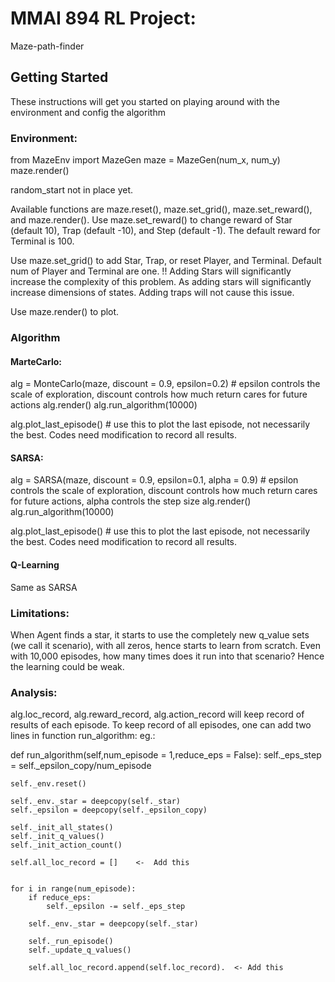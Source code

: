 # MMAI 894 RL Project:
Maze-path-finder

## Getting Started
These instructions will get you started on playing around with the environment and config the algorithm

### Environment:
from MazeEnv import MazeGen maze = MazeGen(num_x, num_y) maze.render()

random_start not in place yet.

Available functions are maze.reset(), maze.set_grid(), maze.set_reward(), and maze.render(). Use maze.set_reward() to change reward of Star (default 10), Trap (default -10), and Step (default -1). The default reward for Terminal is 100.

Use maze.set_grid() to add Star, Trap, or reset Player, and Terminal. Default num of Player and Terminal are one. !! Adding Stars will significantly increase the complexity of this problem. As adding stars will significantly increase dimensions of states. Adding traps will not cause this issue.

Use maze.render() to plot.

### Algorithm

#### MarteCarlo: 
alg = MonteCarlo(maze, discount = 0.9, epsilon=0.2) # epsilon controls the scale of exploration, discount controls how much return cares for future actions alg.render() alg.run_algorithm(10000)

alg.plot_last_episode() # use this to plot the last episode, not necessarily the best. Codes need modification to record all results.

#### SARSA: 
alg = SARSA(maze, discount = 0.9, epsilon=0.1, alpha = 0.9) # epsilon controls the scale of exploration, discount controls how much return cares for future actions, alpha controls the step size alg.render() alg.run_algorithm(10000)

alg.plot_last_episode() # use this to plot the last episode, not necessarily the best. Codes need modification to record all results.

#### Q-Learning 
Same as SARSA


### Limitations:

When Agent finds a star, it starts to use the completely new q_value sets (we call it scenario), with all zeros, hence starts to learn from scratch. Even with 10,000 episodes, how many times does it run into that scenario? Hence the learning could be weak.

### Analysis:

alg.loc_record, alg.reward_record, alg.action_record will keep record of results of each episode. To keep record of all episodes, one can add two lines in function run_algorithm:
eg.:

def run_algorithm(self,num_episode = 1,reduce_eps = False):
    self._eps_step = self._epsilon_copy/num_episode
    
    self._env.reset()
    
    self._env._star = deepcopy(self._star)
    self._epsilon = deepcopy(self._epsilon_copy)
    
    self._init_all_states()
    self._init_q_values()
    self._init_action_count()
    
    self.all_loc_record = []    <-  Add this

    
    for i in range(num_episode):
        if reduce_eps:
            self._epsilon -= self._eps_step
            
        self._env._star = deepcopy(self._star)
        
        self._run_episode()
        self._update_q_values()
        
        self.all_loc_record.append(self.loc_record).  <- Add this
